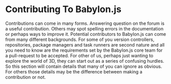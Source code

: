 # Contributing To Babylon.js
Contributions can come in many forms. Answering question on the forum is a useful contribution. Others may spot spelling errors in the documentation or perhaps ways to improve it. Potential contributors to Babylon.js can come from many different backgrounds. For some of you version controllers, repositories, package managers and task runners are second nature and all you need to know are the requirements set by the Babylon.js core team for a pull-request to be accepted. For other of us, perhaps just wanting to explore the world of 3D, they can start out as a series of confusing hurdles. So this section will contain details that many of you can ignore as obvious. For others those details may be the difference between making a contribution or not.

